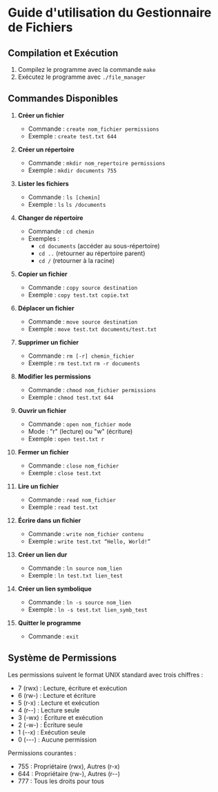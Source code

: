 # Guide d'utilisation du Gestionnaire de Fichiers

## Compilation et Exécution

1. Compilez le programme avec la commande `make`
2. Exécutez le programme avec `./file_manager`

## Commandes Disponibles

1. **Créer un fichier**
   - Commande : `create nom_fichier permissions`
   - Exemple : `create test.txt 644`

2. **Créer un répertoire**
   - Commande : `mkdir nom_repertoire permissions`
   - Exemple : `mkdir documents 755`

3. **Lister les fichiers**
   - Commande : `ls [chemin]`
   - Exemple : `ls` `ls /documents`

4. **Changer de répertoire**
   - Commande : `cd chemin`
   - Exemples :
     - `cd documents` (accéder au sous-répertoire)
     - `cd ..` (retourner au répertoire parent)
     - `cd /` (retourner à la racine)

5. **Copier un fichier**
   - Commande : `copy source destination`
   - Exemple : `copy test.txt copie.txt`

6. **Déplacer un fichier**
   - Commande : `move source destination`
   - Exemple : `move test.txt documents/test.txt`

7. **Supprimer un fichier**
   - Commande : `rm [-r] chemin_fichier`
   - Exemple : `rm test.txt` `rm -r documents`

8. **Modifier les permissions**
   - Commande : `chmod nom_fichier permissions`
   - Exemple : `chmod test.txt 644`

9. **Ouvrir un fichier**
   - Commande : `open nom_fichier mode`
   - Mode : "r" (lecture) ou "w" (écriture)
   - Exemple : `open test.txt r`

10. **Fermer un fichier**
    - Commande : `close nom_fichier`
    - Exemple : `close test.txt`

11. **Lire un fichier**
    - Commande : `read nom_fichier`
    - Exemple : `read test.txt`

12. **Écrire dans un fichier**
    - Commande : `write nom_fichier contenu`
    - Exemple : `write test.txt “Hello, World!”`

13. **Créer un lien dur**
    - Commande : `ln source nom_lien`
    - Exemple : `ln test.txt lien_test`

14. **Créer un lien symbolique**
    - Commande : `ln -s source nom_lien`
    - Exemple : `ln -s test.txt lien_symb_test`

15. **Quitter le programme**
    - Commande : `exit`

## Système de Permissions

Les permissions suivent le format UNIX standard avec trois chiffres :
- 7 (rwx) : Lecture, écriture et exécution
- 6 (rw-) : Lecture et écriture
- 5 (r-x) : Lecture et exécution
- 4 (r--) : Lecture seule
- 3 (-wx) : Écriture et exécution
- 2 (-w-) : Écriture seule
- 1 (--x) : Exécution seule
- 0 (---) : Aucune permission

Permissions courantes :
- 755 : Propriétaire (rwx), Autres (r-x)
- 644 : Propriétaire (rw-), Autres (r--)
- 777 : Tous les droits pour tous
